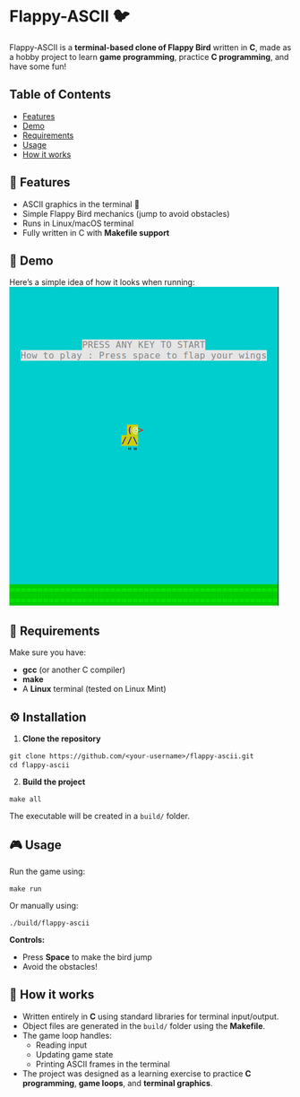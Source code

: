 # Flappy-ASCII 🐦

Flappy-ASCII is a **terminal-based clone of Flappy Bird** written in **C**, made as a hobby project to learn **game programming**, practice **C programming**, and have some fun!

## Table of Contents
- [Features](#features)
- [Demo](#demo)
- [Requirements](#requirements)
- [Usage](#usage)
- [How it works](#how-it-works)


## 🚀 Features
- ASCII graphics in the terminal 🎨  
- Simple Flappy Bird mechanics (jump to avoid obstacles)  
- Runs in Linux/macOS terminal  
- Fully written in C with **Makefile support**

  
## 🎨 Demo
Here’s a simple idea of how it looks when running:
![Terminal Flappy Bird Demo](assets/demo.gif)

## 🧰 Requirements
Make sure you have:
- **gcc** (or another C compiler)
- **make**
- A **Linux** terminal (tested on Linux Mint)

## ⚙️ Installation

1. **Clone the repository**
```
git clone https://github.com/<your-username>/flappy-ascii.git
cd flappy-ascii
```

2. **Build the project**
```
make all
```
The executable will be created in a `build/` folder.

## 🎮 Usage
Run the game using:
```
make run
```
Or manually using:
```
./build/flappy-ascii
```
**Controls:**  
- Press **Space** to make the bird jump  
- Avoid the obstacles!  

## 📝 How it works
- Written entirely in **C** using standard libraries for terminal input/output.  
- Object files are generated in the `build/` folder using the **Makefile**.  
- The game loop handles:
  - Reading input  
  - Updating game state  
  - Printing ASCII frames in the terminal  
- The project was designed as a learning exercise to practice **C programming**, **game loops**, and **terminal graphics**.

